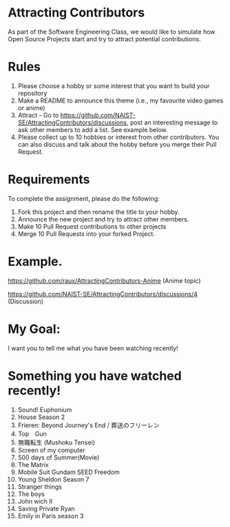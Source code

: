 # Attracting Contributors
As part of the Software Engineering Class, we would like to simulate how Open Source Projects start and try to attract potential contributions.

# Rules

1. Please choose a hobby or some interest that you want to build your repository
2. Make a README to announce this theme (i.e., my favourite video games or anime)
3. Attract - Go to https://github.com/NAIST-SE/AttractingContributors/discussions, post an interesting message to ask other members to add a list. See example below.
4. Please collect up to 10 hobbies or interest from other contributors. You can also discuss and talk about the hobby before you merge their Pull Request.

# Requirements
To complete the assignment, please do the following:
1. Fork this project and then rename the title to your hobby. 
2. Announce the new project and try to attract other members.
3. Make 10 Pull Request contributions to other projects
4. Merge 10 Pull Requests into your forked Project.

# Example. 
https://github.com/raux/AttractingContributors-Anime (Anime topic)

https://github.com/NAIST-SE/AttractingContributors/discussions/4 (Discussion)

# My Goal:
I want you to tell me what you have been watching recently!

# Something you have watched recently!
1. Sound! Euphonium
2. House Season 2
3. Frieren: Beyond Journey's End / 葬送のフリーレン
4. Top　Gun
5. 無職転生 (Mushoku Tensei)
6. Screen of my computer
7. 500 days of Summer(Movie)
8. The Matrix
9. Mobile Suit Gundam SEED Freedom
10. Young Sheldon Season 7
11. Stranger things
12. The boys
13. John wich II
14. Saving Private Ryan
15. Emily in Paris season 3
